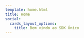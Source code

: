 ```yaml
---
template: home.html
title: Home
social:
  cards_layout_options:
    title: Bem vindo ao SDK Único
---
```

